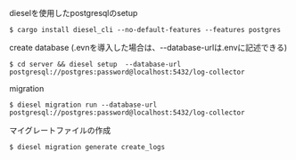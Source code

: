 dieselを使用したpostgresqlのsetup
```
$ cargo install diesel_cli --no-default-features --features postgres
```

create database (.evnを導入した場合は、--database-urlは.envに記述できる)
```
$ cd server && diesel setup  --database-url postgresql://postgres:password@localhost:5432/log-collector
```

migration
```
$ diesel migration run --database-url postgresql://postgres:password@localhost:5432/log-collector
```


マイグレートファイルの作成
```
$ diesel migration generate create_logs
```